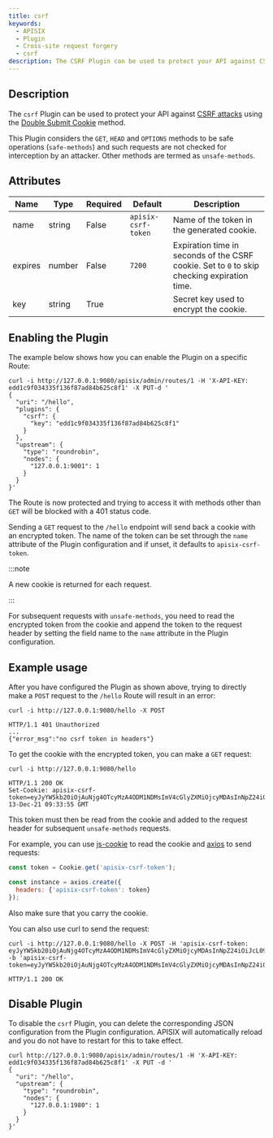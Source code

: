 ```yaml
---
title: csrf
keywords:
  - APISIX
  - Plugin
  - Cross-site request forgery
  - csrf
description: The CSRF Plugin can be used to protect your API against CSRF attacks using the Double Submit Cookie method.
---
```


<!--
#
# Licensed to the Apache Software Foundation (ASF) under one or more
# contributor license agreements.  See the NOTICE file distributed with
# this work for additional information regarding copyright ownership.
# The ASF licenses this file to You under the Apache License, Version 2.0
# (the "License"); you may not use this file except in compliance with
# the License.  You may obtain a copy of the License at
#
#     http://www.apache.org/licenses/LICENSE-2.0
#
# Unless required by applicable law or agreed to in writing, software
# distributed under the License is distributed on an "AS IS" BASIS,
# WITHOUT WARRANTIES OR CONDITIONS OF ANY KIND, either express or implied.
# See the License for the specific language governing permissions and
# limitations under the License.
#
-->

## Description

The `csrf` Plugin can be used to protect your API against [CSRF attacks](https://en.wikipedia.org/wiki/Cross-site_request_forgery) using the [Double Submit Cookie](https://en.wikipedia.org/wiki/Cross-site_request_forgery#Double_Submit_Cookie) method.

This Plugin considers the `GET`, `HEAD` and `OPTIONS` methods to be safe operations (`safe-methods`) and such requests are not checked for interception by an attacker. Other methods are termed as `unsafe-methods`.

## Attributes

| Name    | Type   | Required | Default             | Description                                                                                 |
|---------|--------|----------|---------------------|---------------------------------------------------------------------------------------------|
| name    | string | False    | `apisix-csrf-token` | Name of the token in the generated cookie.                                                  |
| expires | number | False    | `7200`              | Expiration time in seconds of the CSRF cookie. Set to `0` to skip checking expiration time. |
| key     | string | True     |                     | Secret key used to encrypt the cookie.                                                      |

## Enabling the Plugin

The example below shows how you can enable the Plugin on a specific Route:

```shell
curl -i http://127.0.0.1:9080/apisix/admin/routes/1 -H 'X-API-KEY: edd1c9f034335f136f87ad84b625c8f1' -X PUT-d '
{
  "uri": "/hello",
  "plugins": {
    "csrf": {
      "key": "edd1c9f034335f136f87ad84b625c8f1"
    }
  },
  "upstream": {
    "type": "roundrobin",
    "nodes": {
      "127.0.0.1:9001": 1
    }
  }
}'
```

The Route is now protected and trying to access it with methods other than `GET` will be blocked with a 401 status code.

Sending a `GET` request to the `/hello` endpoint will send back a cookie with an encrypted token. The name of the token can be set through the `name` attribute of the Plugin configuration and if unset, it defaults to `apisix-csrf-token`.

:::note

A new cookie is returned for each request.

:::

For subsequent requests with `unsafe-methods`, you need to read the encrypted token from the cookie and append the token to the request header by setting the field name to the `name` attribute in the Plugin configuration.

## Example usage

After you have configured the Plugin as shown above, trying to directly make a `POST` request to the `/hello` Route will result in an error:

```shell
curl -i http://127.0.0.1:9080/hello -X POST
```

```shell
HTTP/1.1 401 Unauthorized
...
{"error_msg":"no csrf token in headers"}
```

To get the cookie with the encrypted token, you can make a `GET` request:

```shell
curl -i http://127.0.0.1:9080/hello
```

```shell
HTTP/1.1 200 OK
Set-Cookie: apisix-csrf-token=eyJyYW5kb20iOjAuNjg4OTcyMzA4ODM1NDMsImV4cGlyZXMiOjcyMDAsInNpZ24iOiJcL09uZEF4WUZDZGYwSnBiNDlKREtnbzVoYkJjbzhkS0JRZXVDQm44MG9ldz0ifQ==;path=/;Expires=Mon, 13-Dec-21 09:33:55 GMT
```

This token must then be read from the cookie and added to the request header for subsequent `unsafe-methods` requests.

For example, you can use [js-cookie](https://github.com/js-cookie/js-cookie) to read the cookie and [axios](https://github.com/axios/axios) to send requests:

```js
const token = Cookie.get('apisix-csrf-token');

const instance = axios.create({
  headers: {'apisix-csrf-token': token}
});
```

Also make sure that you carry the cookie.

You can also use curl to send the request:

```shell
curl -i http://127.0.0.1:9080/hello -X POST -H 'apisix-csrf-token: eyJyYW5kb20iOjAuNjg4OTcyMzA4ODM1NDMsImV4cGlyZXMiOjcyMDAsInNpZ24iOiJcL09uZEF4WUZDZGYwSnBiNDlKREtnbzVoYkJjbzhkS0JRZXVDQm44MG9ldz0ifQ==' -b 'apisix-csrf-token=eyJyYW5kb20iOjAuNjg4OTcyMzA4ODM1NDMsImV4cGlyZXMiOjcyMDAsInNpZ24iOiJcL09uZEF4WUZDZGYwSnBiNDlKREtnbzVoYkJjbzhkS0JRZXVDQm44MG9ldz0ifQ=='
```

```shell
HTTP/1.1 200 OK
```

## Disable Plugin

To disable the `csrf` Plugin, you can delete the corresponding JSON configuration from the Plugin configuration. APISIX will automatically reload and you do not have to restart for this to take effect.

```shell
curl http://127.0.0.1:9080/apisix/admin/routes/1 -H 'X-API-KEY: edd1c9f034335f136f87ad84b625c8f1' -X PUT -d '
{
  "uri": "/hello",
  "upstream": {
    "type": "roundrobin",
    "nodes": {
      "127.0.0.1:1980": 1
    }
  }
}'
```
